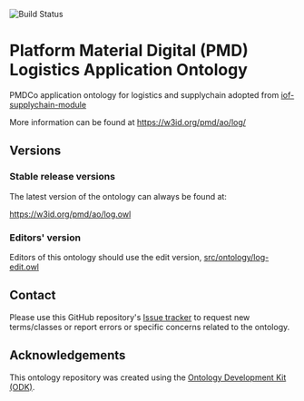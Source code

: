 
![Build Status](https://github.com/materialdigital/logistics-application-ontology/actions/workflows/qc.yml/badge.svg)
# Platform Material Digital (PMD) Logistics Application Ontology 

PMDCo application ontology for logistics and supplychain adopted from [iof-supplychain-module](https://spec.industrialontologies.org/ontology/supplychain/Metadatasupplychain/supplychainModule) 

More information can be found at https://w3id.org/pmd/ao/log/

## Versions

### Stable release versions

The latest version of the ontology can always be found at:

https://w3id.org/pmd/ao/log.owl


### Editors' version

Editors of this ontology should use the edit version, [src/ontology/log-edit.owl](src/ontology/log-edit.owl)

## Contact

Please use this GitHub repository's [Issue tracker](https://github.com/materialdigital/logistics-application-ontology/issues) to request new terms/classes or report errors or specific concerns related to the ontology.

## Acknowledgements

This ontology repository was created using the [Ontology Development Kit (ODK)](https://github.com/INCATools/ontology-development-kit).